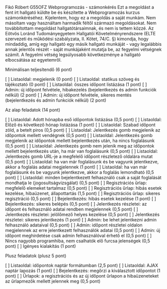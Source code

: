 Fikó Róbert 
G55OFZ
Webprogramozás - számonkérés
Ezt a megoldást a fent írt hallgató küldte be és készítette a Webprogramozás kurzus számonkéréséhez.
Kijelentem, hogy ez a megoldás a saját munkám. Nem másoltam vagy használtam harmadik féltől 
származó megoldásokat. Nem továbbítottam megoldást hallgatótársaimnak, és nem is tettem közzé. 
Az Eötvös Loránd Tudományegyetem Hallgatói Követelményrendszere 
(ELTE szervezeti és működési szabályzata, II. Kötet, 74/C. §) kimondja, hogy mindaddig, 
amíg egy hallgató egy másik hallgató munkáját - vagy legalábbis annak jelentős részét - 
saját munkájaként mutatja be, az fegyelmi vétségnek számít. 
A fegyelmi vétség legsúlyosabb következménye a hallgató elbocsátása az egyetemről.

Minimálisan teljesítendő (6 pont)

[ ] Listaoldal: megjelenik (0 pont)
[ ] Listaoldal: statikus szöveg és tájékoztató (0 pont)
[ ] Listaoldal: összes időpont listázása (1 pont)
[ ] Admin: új időpont felvétele, hibakezelés (bejelentkezés és admin funkciók nélkül) (2 pont)
[ ] Admin: új időpont felvétele, sikeres mentés (bejelentkezés és admin funkciók nélkül) (2 pont)

Az alap feladatok (14 pont)

[ ] Listaoldal: Adott hónapba eső időpontok listázása (0,5 pont)
[ ] Listaoldal: Előző és következő hónap listázása (1 pont)
[ ] Listaoldal: Szabad időpont zöld, a betelt piros (0,5 pont)
[ ] Listaoldal: Jelentkezés gomb megjelenik az időpontok mellett vendégnek (0,5 pont)
[ ] Listaoldal: Jelentkezés gomb megjelenik az időpontok mellett bejelentkezés után, ha nincs foglalásunk (0,5 pont)
[ ] Listaoldal: Jelentkezés gomb nem jelenik meg az időpontok mellett bejelentkezés után, ha már van foglalásunk (0,5 pont)
[ ] Listaoldal: Jelentkezés gomb URL-je a megfelelő időpont részletező oldalára mutat (0,5 pont)
[ ] Listaoldal: ha van már foglalásunk és be vagyunk jelentkezve, akkor a foglalás adatai megjelennek (1 pont)
[ ] Listaoldal: ha van már foglalásunk és be vagyunk jelentkezve, akkor a foglalás lemondható (0,5 pont)
[ ] Listaoldal: minden bejelentkezett felhasználó csak a saját foglalását mondhatja le (jogosultságvizsgálat) (0,5 pont)
[ ] Regisztrációs űrlap: megfelelő elemeket tartalmaz (0,5 pont)
[ ] Regisztrációs űrlap: hibás esetek kezelése, hibaüzenet, állapottartás (1,5 pont)
[ ] Regisztrációs űrlap: sikeres regisztráció (0,5 pont)
[ ] Bejelentkezés: hibás esetek kezelése (1 pont)
[ ] Bejelentkezés: sikeres belépés (0,5 pont)
[ ] Jelentkezés részletei: az időpont és felhasználó adatai rendben megjelennek (0,5 pont)
[ ] Jelentkezés részletei: jelölőmező helyes kezelése (0,5 pont)
[ ] Jelentkezés részletei: sikeres jelentkezés (1 pont)
[ ] Admin: be lehet jelentkezni admin felhasználó adataival (0,5 pont)
[ ] Admin: időpont részletei oldalon megjelennek az erre jelentkezett felhasználók adatai (0,5 pont)
[ ] Admin: új időpont meghirdetése csak admin felhasználóval érhető el (0,5 pont)
[ ] Nincs nagyobb programhiba, nem csalhatók elő furcsa jelenségek (0,5 pont)
[ ] Igényes kialakítás (1 pont)

Plusz feladatok (plusz 5 pont)

[ ] Listaoldal: időpontok naptár formátumban (2,5 pont)
[ ] Listaoldal: AJAX naptár lapozás (1 pont)
[ ] Bejelentkezés: megőrzi a kiválasztott időpontot (1 pont)
[ ] Űrlapok: a regisztrációs és az új időpont űrlapon a hibaüzeneteket az űrlapmezők mellett jelennek meg (0,5 pont)
